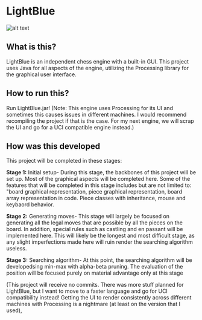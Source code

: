 # LightBlue

![alt text](https://user-images.githubusercontent.com/56414801/197311485-cc12c815-b695-46b7-87bf-4c9fe11017b9.png)


## What is this?
LightBlue is an independent chess engine with a built-in GUI. This project uses Java for all aspects of the engine, utilizing the Processing library for
the graphical user interface. 


## How to run this?
Run LightBlue.jar!
(Note: This engine uses Processing for its UI and sometimes this causes issues in different machines. I would recommend recompiling the project if that is the case. For my next engine, we will scrap the UI and go for a UCI compatible engine instead.)


## How was this developed
This project will be completed in these stages:

<b>Stage 1:</b> Initial setup- During this stage, the backbones of this project will be set up. Most of the graphical aspects will be completed here. Some of the features
         that will be completed in this stage includes but are not limited to: "board graphical representation, piece graphical representation, board array representation 
         in code. Piece classes with inheritance, mouse and keybaord behavior.
         
<b>Stage 2:</b> Generating moves- This stage will largely be focused on generating all the legal moves that are possible by all the pieces on the board. In addition, special rules
         such as castling and en passant will be implemented here. This will likely be the longest and most difficult stage, as any slight imperfections made here will ruin render
         the searching algorithm useless.
        
<b>Stage 3:</b> Searching algorithm- At this point, the searching algorithm will be developedsing min-max with alpha-beta pruning. The evaluation of the position will be focused purely
         on material advantage only at this stage
         


(This project will receive no commits. There was more stuff planned for LightBlue, but I want to move to a faster language and go for UCI compatibility instead! Getting the UI to render consistently across different machines with Processing is a nightmare (at least on the version that I used),



